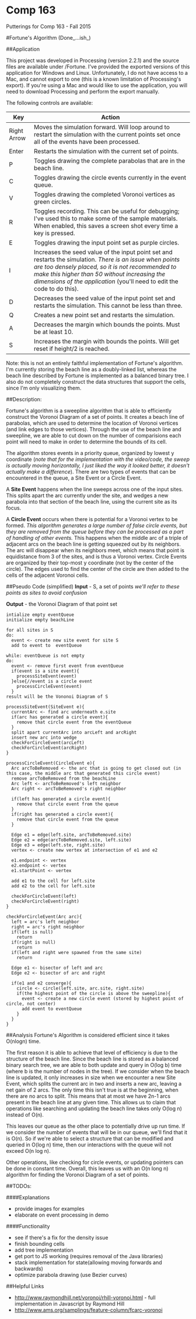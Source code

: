 # Comp 163
Putterings for Comp 163 - Fall 2015

#Fortune's Algorithm (Done_...ish_)

##Application

This project was developed in Processing (version 2.2.1)  and the source files are available under /Fortune. I've provided the exported versions of this application for Windows and Linux. Unfortunately, I do not have access to a Mac, and cannot export to one (this is a known limitation of Processing's export). If you're using a Mac and would like to use the application, you will need to download Processing and perform the export manually. 

The following controls are available:

Key | Action
----|-----
Right Arrow | Moves the simulation forward. Will loop around to restart the simulation with the current points set once all of the events have been processed.
Enter | Restarts the simulation with the current set of points.
P | Toggles drawing the complete parabolas that are in the beach line.
C | Toggles drawing the circle events currently in the event queue.
V | Toggles drawing the completed Voronoi vertices as green circles.
R | Toggles recording. This can be useful for debugging; I've used this to make some of the sample materials. When enabled, this saves a screen shot every time a key is pressed.
E | Toggles drawing the input point set as purple circles.
I | Increases the seed value of the input point set and restarts the simulation. *There is an issue when points are too densely placed, so it is not recommended to make this higher than 50 without increasing the dimensions of the application* (you'll need to edit the code to do this).
D | Decreases the seed value of the input point set and restarts the simulation. This cannot be less than three. 
Q | Creates a new point set and restarts the simulation.
A | Decreases the margin which bounds the points. Must be at least 10.
S | Increases the margin with bounds the points. Will get reset if height/2 is reached. 

Note: this is not an entirely faithful implementation of Fortune's algorithm. I'm currently storing the beach line as a doubly-linked list, whereas the beach line described by Fortune is implemented as a balanced binary tree. I also do not completely construct the data structures that support the cells, since I'm only visualizing them. 

##Description:

Fortune's algorithm is a sweepline algorithm that is able to efficiently construct the Voronoi Diagram of a set of points. It creates a beach line of parabolas, which are used to determine the location of Voronoi vertices (and link edges to those vertices). Through the use of the beach line and sweepline, we are able to cut down on the number of comparisions each point will need to make in order to determine the bounds of its cell. 

The algorithm stores events in a priority queue, organized by lowest y coordinate (_note that for the implementation with the video/code, the sweep is actually moving horizontally, I just liked the way it looked better, it doesn't actually make a difference_). There are two types of events that can be encountered in the queue, a Site Event or a Circle Event. 

A **Site Event** happens when the line sweeps across one of the input sites. This splits apart the arc currently under the site, and wedges a new parabola into that section of the beach line, using the current site as its focus. 

A **Circle Event** occurs when there is potential for a Voronoi vertex to be formed. _This algorithm generates a large number of false circle events, but they are removed from the queue before they can be processed as a part of handling of other events._ This happens when the middle arc of a triple of adjacent arcs on the beach line is getting squeezed out by its neighbors. The arc will disappear when its neighbors meet, which means that point is equidistance from 3 of the sites, and is thus a Voronoi vertex. Circle Events are organized by their top-most y coordinate (not by the center of the circle). The edges used to find the center of the circle are then added to the cells of the adjacent Voronoi cells. 

##Pseudo Code (simplified)
**Input** - S, a set of points _we'll refer to these points as sites to avoid confusion_ 

**Output** - the Voronoi Diagram of that point set

```
intialize empty eventQueue
initialize empty beachLine

for all sites in S
do:
  event <- create new site event for site S
  add to event to  eventQueue
  
while: eventQueue is not empty
do:
  event <- remove first event from eventQueue
  if(event is a site event){
    processSiteEvent(event)
  }else{//event is a circle event
    processCircleEvent(event)
  }
result will be the Vononoi Diagram of S
```
```
processSiteEvent(SiteEvent e){
  currentArc <- find arc underneath e.site
  if(arc has generated a circle event){
    remove that circle event from the eventQueue
  }
  split apart currentArc into arcLeft and arcRight
  insert new arc into wedge
  checkForCircleEvent(arcLeft)
  checkForCircleEvent(arcRight)
}
```
```
processCircleEvent(CircleEvent e){
  Arc arcToBeRemoved <- the arc that is going to get closed out (in this case, the middle arc that generated this circle event)
  remove arcToBeRemoved from the beachLine
  Arc left <- arcToBeRemoved's left neighbor
  Arc right <- arcToBeRemoved's right neighbor
  
  if(left has generated a circle event){
    remove that circle event from the queue
  }
  if(right has generated a circle event){
    remove that circle event from the queue 
  }

  Edge e1 = edge(left.site, arcToBeRemoved.site)
  Edge e2 = edge(arcToBeRemoved.site, left.site)
  Edge e3 = edge(left.ste, right.site)
  vertex <- create new vertex at intersection of e1 and e2
  
  e1.endpoint <- vertex
  e2.endpoint <- vertex
  e1.startPoint <- vertex
  
  add e1 to the cell for left.site
  add e2 to the cell for left.site
  
  checkForCircleEvent(left)
  checkForCircleEvent(right)
}
```
```
checkForCircleEvent(Arc arc){
  left = arc's left neighbor
  right = arc's right neighbor
  if(left is null)
    return
  if(right is null)
    return
  if(left and right were spawned from the same site)
    return 
  
  Edge e1 <- bisector of left and arc
  Edge e2 <- bisector of arc and right
  
  if(e1 and e2 converge){
    circle <- circle(left.site, arc.site, right.site)
    if(the highest point of the circle is above the sweepline){
      event <- create a new circle event (stored by highest point of circle, not center)
      add event to eventQueue
    }
  }
}
```

##Analysis
Fortune's Algorithm is considered efficient since it takes O(nlogn) time.

The first reason it is able to achieve that level of efficiency is due to the structure of the beach line. Since the beach line is stored as a balanced binary search tree, we are able to both update and query in O(log b) time (where b is the number of nodes in the tree). If we consider when the beach line is updated, it only increases in size when we encounter a new Site Event, which splits the current arc in two and inserts a new arc, leaving a net gain of 2 arcs. The only time this isn't true is at the beginning, when there are no arcs to split. This means that at most we have 2n-1 arcs present in the beach line at any given time. This allows us to claim that operations like searching and updating the beach line takes only O(log n) instead of O(n).

This leaves our queue as the other place to potentially drive up run time. If we consider the number of events that will be in our queue, we'll find that it is O(n). So if we're able to select a structure that can be modified and queried in O(log n) time, then our interactions with the queue will not exceed O(n log n).  

Other operations, like checking for circle events, or updating pointers can be done in constant time. Overall, this leaves us with an O(n long n) algorithm for finding the Voronoi Diagram of a set of points. 
 
##TODOs:

####Explanations
+ provide images for examples
+ elaborate on event processing in demo

####Functionality
+ see if there's a fix for the density issue
+ finish bounding cells
+ add tree implementation
+ get port to JS working (requires removal of the Java libraries)
+ stack implementation for state(allowing moving forwards and backwards)
+ optimize parabola drawing (use Bezier curves)

##Helpful Links
+ http://www.raymondhill.net/voronoi/rhill-voronoi.html - full implementation in Javascript by Raymond Hill
+ http://www.ams.org/samplings/feature-column/fcarc-voronoi